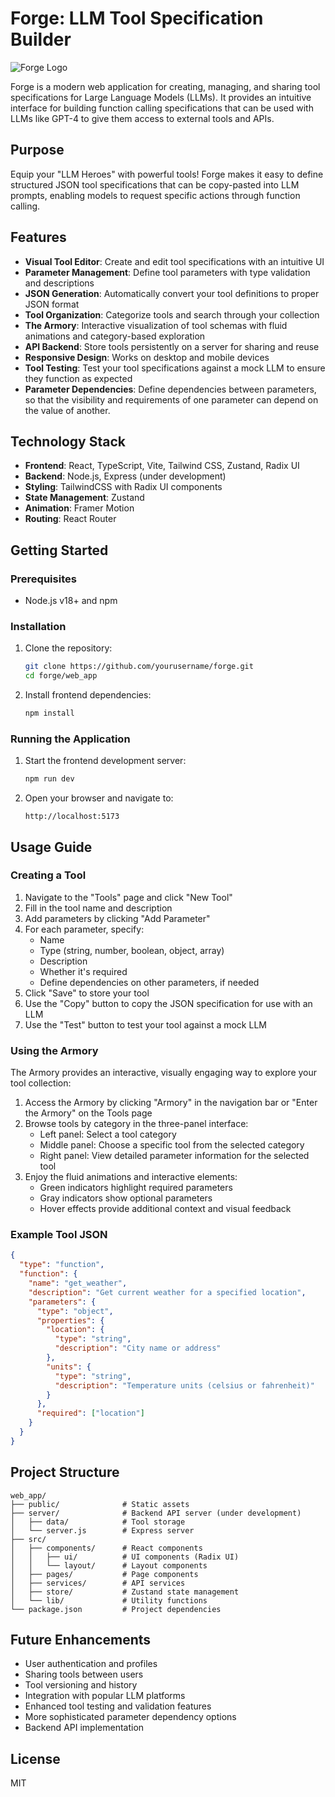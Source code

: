 # Forge: LLM Tool Specification Builder

![Forge Logo](public/forge-logo.svg)

Forge is a modern web application for creating, managing, and sharing tool specifications for Large Language Models (LLMs). It provides an intuitive interface for building function calling specifications that can be used with LLMs like GPT-4 to give them access to external tools and APIs.

## Purpose

Equip your "LLM Heroes" with powerful tools! Forge makes it easy to define structured JSON tool specifications that can be copy-pasted into LLM prompts, enabling models to request specific actions through function calling.

## Features

- **Visual Tool Editor**: Create and edit tool specifications with an intuitive UI
- **Parameter Management**: Define tool parameters with type validation and descriptions
- **JSON Generation**: Automatically convert your tool definitions to proper JSON format
- **Tool Organization**: Categorize tools and search through your collection
- **The Armory**: Interactive visualization of tool schemas with fluid animations and category-based exploration
- **API Backend**: Store tools persistently on a server for sharing and reuse
- **Responsive Design**: Works on desktop and mobile devices
- **Tool Testing**: Test your tool specifications against a mock LLM to ensure they function as expected
- **Parameter Dependencies**: Define dependencies between parameters, so that the visibility and requirements of one parameter can depend on the value of another.

## Technology Stack

- **Frontend**: React, TypeScript, Vite, Tailwind CSS, Zustand, Radix UI
- **Backend**: Node.js, Express (under development)
- **Styling**: TailwindCSS with Radix UI components
- **State Management**: Zustand
- **Animation**: Framer Motion
- **Routing**: React Router

## Getting Started

### Prerequisites

- Node.js v18+ and npm

### Installation

1. Clone the repository:

   ```bash
   git clone https://github.com/yourusername/forge.git
   cd forge/web_app
   ```

2. Install frontend dependencies:

   ```bash
   npm install
   ```

### Running the Application

1. Start the frontend development server:

   ```bash
   npm run dev
   ```

3. Open your browser and navigate to:

   ```
   http://localhost:5173
   ```

## Usage Guide

### Creating a Tool

1. Navigate to the "Tools" page and click "New Tool"
2. Fill in the tool name and description
3. Add parameters by clicking "Add Parameter"
4. For each parameter, specify:
   - Name
   - Type (string, number, boolean, object, array)
   - Description
   - Whether it's required
   - Define dependencies on other parameters, if needed
5. Click "Save" to store your tool
6. Use the "Copy" button to copy the JSON specification for use with an LLM
7. Use the "Test" button to test your tool against a mock LLM

### Using the Armory

The Armory provides an interactive, visually engaging way to explore your tool collection:

1. Access the Armory by clicking "Armory" in the navigation bar or "Enter the Armory" on the Tools page
2. Browse tools by category in the three-panel interface:
   - Left panel: Select a tool category
   - Middle panel: Choose a specific tool from the selected category
   - Right panel: View detailed parameter information for the selected tool
3. Enjoy the fluid animations and interactive elements:
   - Green indicators highlight required parameters
   - Gray indicators show optional parameters
   - Hover effects provide additional context and visual feedback

### Example Tool JSON

```json
{
  "type": "function",
  "function": {
    "name": "get_weather",
    "description": "Get current weather for a specified location",
    "parameters": {
      "type": "object",
      "properties": {
        "location": {
          "type": "string",
          "description": "City name or address"
        },
        "units": {
          "type": "string",
          "description": "Temperature units (celsius or fahrenheit)"
        }
      },
      "required": ["location"]
    }
  }
}
```

## Project Structure

```
web_app/
├── public/              # Static assets
├── server/              # Backend API server (under development)
│   ├── data/            # Tool storage
│   └── server.js        # Express server
├── src/
│   ├── components/      # React components
│   │   ├── ui/          # UI components (Radix UI)
│   │   └── layout/      # Layout components
│   ├── pages/           # Page components
│   ├── services/        # API services
│   ├── store/           # Zustand state management
│   └── lib/             # Utility functions
└── package.json         # Project dependencies
```

## Future Enhancements

- User authentication and profiles
- Sharing tools between users
- Tool versioning and history
- Integration with popular LLM platforms
- Enhanced tool testing and validation features
- More sophisticated parameter dependency options
- Backend API implementation

## License

MIT
